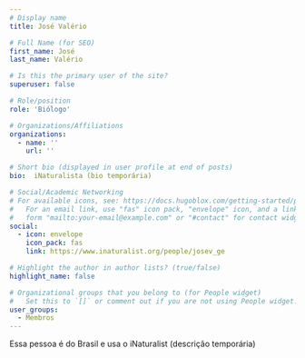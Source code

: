 ```yaml
---
# Display name
title: José Valério

# Full Name (for SEO)
first_name: José
last_name: Valério

# Is this the primary user of the site?
superuser: false

# Role/position
role: 'Biólogo'

# Organizations/Affiliations
organizations:
  - name: ''
    url: ''

# Short bio (displayed in user profile at end of posts)
bio:  iNaturalista (bio temporária)

# Social/Academic Networking
# For available icons, see: https://docs.hugoblox.com/getting-started/page-builder/#icons
#   For an email link, use "fas" icon pack, "envelope" icon, and a link in the
#   form "mailto:your-email@example.com" or "#contact" for contact widget.
social:
  - icon: envelope
    icon_pack: fas
    link: https://www.inaturalist.org/people/josev_ge

# Highlight the author in author lists? (true/false)
highlight_name: false

# Organizational groups that you belong to (for People widget)
#   Set this to `[]` or comment out if you are not using People widget.
user_groups:
  - Membros
---
```


Essa pessoa é do Brasil e usa o iNaturalist (descrição temporária)